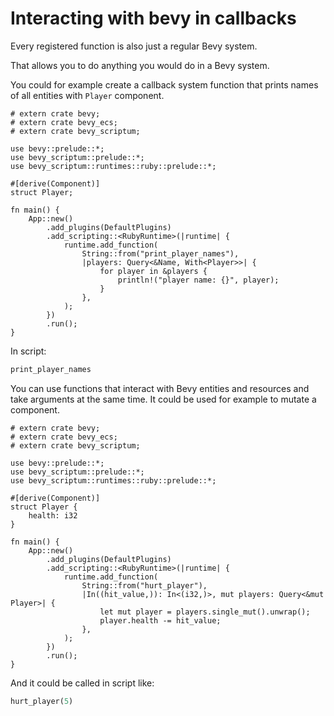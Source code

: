 # Interacting with bevy in callbacks

Every registered function is also just a regular Bevy system.

That allows you to do anything you would do in a Bevy system.

You could for example create a callback system function that prints names
of all entities with `Player` component.

```rust,no_run
# extern crate bevy;
# extern crate bevy_ecs;
# extern crate bevy_scriptum;

use bevy::prelude::*;
use bevy_scriptum::prelude::*;
use bevy_scriptum::runtimes::ruby::prelude::*;

#[derive(Component)]
struct Player;

fn main() {
    App::new()
        .add_plugins(DefaultPlugins)
        .add_scripting::<RubyRuntime>(|runtime| {
            runtime.add_function(
                String::from("print_player_names"),
                |players: Query<&Name, With<Player>>| {
                    for player in &players {
                        println!("player name: {}", player);
                    }
                },
            );
        })
        .run();
}
```

In script:

```ruby
print_player_names
```

You can use functions that interact with Bevy entities and resources and
take arguments at the same time. It could be used for example to mutate a
component.

```rust,no_run
# extern crate bevy;
# extern crate bevy_ecs;
# extern crate bevy_scriptum;

use bevy::prelude::*;
use bevy_scriptum::prelude::*;
use bevy_scriptum::runtimes::ruby::prelude::*;

#[derive(Component)]
struct Player {
    health: i32
}

fn main() {
    App::new()
        .add_plugins(DefaultPlugins)
        .add_scripting::<RubyRuntime>(|runtime| {
            runtime.add_function(
                String::from("hurt_player"),
                |In((hit_value,)): In<(i32,)>, mut players: Query<&mut Player>| {
                    let mut player = players.single_mut().unwrap();
                    player.health -= hit_value;
                },
            );
        })
        .run();
}
```

And it could be called in script like:

```ruby
hurt_player(5)
```
